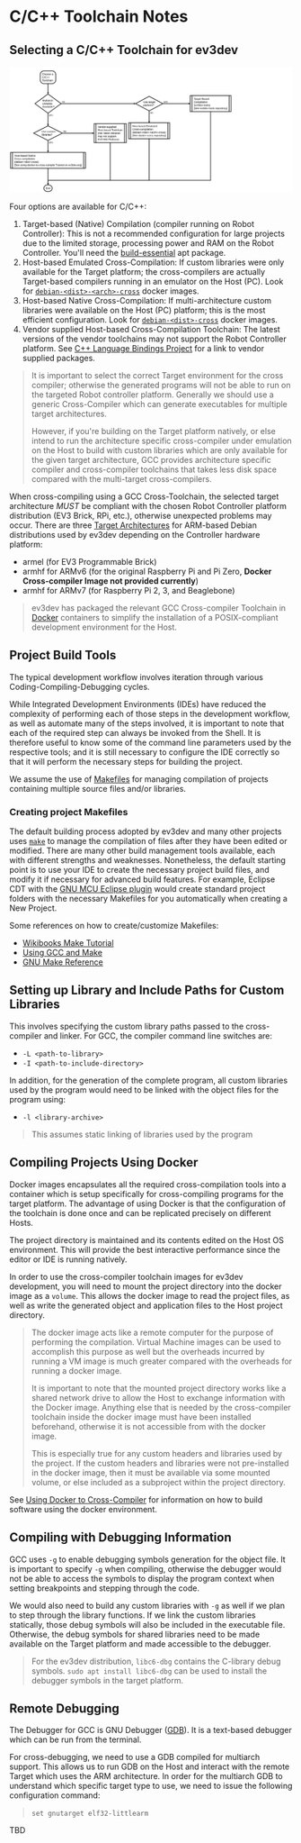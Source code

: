 # C/C++ Toolchain Notes

## Selecting a C/C++ Toolchain for ev3dev

![C-CPP-Workflow](../../images/workflow-c-cpp.flowchart.svg)

Four options are available for C/C++:
1. Target-based (Native) Compilation (compiler running on Robot Controller): This is not a recommended configuration for large projects due to the limited storage, processing power and RAM on the Robot Controller. You'll need the [build-essential](https://packages.debian.org/stretch/build-essential) apt package.
2. Host-based Emulated Cross-Compilation: If custom libraries were only available for the Target platform; the cross-compilers are actually Target-based compilers running in an emulator on the Host (PC). Look for [`debian-<dist>-<arch>-cross`](https://github.com/ev3dev/docker-cross) docker images.
3. Host-based Native Cross-Compilation: If multi-architecture custom libraries were available on the Host (PC) platform; this is the most efficient configuration. Look for [`debian-<dist>-cross`](https://github.com/ev3dev/docker-cross) docker images.
4. Vendor supplied Host-based Cross-Compilation Toolchain: The latest versions of the vendor toolchains may not support the Robot Controller platform. See [C++ Language Bindings Project](https://github.com/ddemidov/ev3dev-lang-cpp) for a link to vendor supplied packages.

> It is important to select the correct Target environment for the cross compiler; otherwise the generated programs will not be able to run on the targeted Robot controller platform. Generally we should use a generic Cross-Compiler which can generate executables for multiple target architectures. 
>
>However, if you're building on the Target platform natively, or else intend to run the architecture specific cross-compiler under emulation on the Host to build with custom libraries which are only available for the given target architecture, GCC provides architecture specific compiler and cross-compiler toolchains that takes less disk space compared with the multi-target cross-compilers.

When cross-compiling using a GCC Cross-Toolchain, the selected target architecture *MUST* be compliant with the chosen Robot Controller platform distribution (EV3 Brick, RPi, etc.), otherwise unexpected problems may occur. There are three [Target Architectures](https://www.debian.org/ports/arm/) for ARM-based Debian distributions used by ev3dev depending on the Controller hardware platform:
 * armel (for EV3 Programmable Brick)
 * armhf for ARMv6 (for the original Raspberry Pi and Pi Zero, **Docker Cross-compiler Image not provided currently**)
 * armhf for ARMv7 (for Raspberry Pi 2, 3, and Beaglebone)

>ev3dev has packaged the relevant GCC Cross-compiler Toolchain in [Docker](https://www.docker.com/what-docker) containers to simplify the installation of a POSIX-compliant development environment for the Host.

## Project Build Tools 

The typical development workflow involves iteration through various Coding-Compiling-Debugging cycles.

While Integrated Development Environments (IDEs) have reduced the complexity of performing each of those steps in the development workflow, as well as automate many of the steps involved, it is important to note that each of the required step can always be invoked from the Shell. It is therefore useful to know some of the command line parameters used by the respective tools; and it is still necessary to configure the IDE correctly so that it will perform the necessary steps for building the project.

We assume the use of [Makefiles](https://en.wikipedia.org/wiki/Makefile) for managing compilation of projects containing multiple source files and/or libraries.

### Creating project Makefiles

The default building process adopted by ev3dev and many other projects uses [`make`](https://www.gnu.org/software/make/) to manage the compilation of files after they have been edited or modified. There are many other build management tools available, each with different strengths and weaknesses. Nonetheless, the default starting point is to use your IDE to create the necessary project build files, and modify it if necessary for advanced build features. For example, Eclipse CDT with the [GNU MCU Eclipse plugin](https://gnu-mcu-eclipse.github.io/) would create standard project folders with the necessary Makefiles for you automatically when creating a New Project.

Some references on how to create/customize Makefiles:
* [Wikibooks Make Tutorial](https://en.wikibooks.org/wiki/Make)
* [Using GCC and Make](https://www3.ntu.edu.sg/home/ehchua/programming/cpp/gcc_make.html)
* [GNU Make Reference](https://www.gnu.org/software/make/manual/make.html)

## Setting up Library and Include Paths for Custom Libraries

This involves specifying the custom library paths passed to the cross-compiler and linker. 
For GCC, the compiler command line switches are:
* `-L <path-to-library>`
* `-I <path-to-include-directory>`

In addition, for the generation of the complete program, all custom libraries used by the program would need to be linked with the object files for the program using:
* `-l <library-archive>`

> This assumes static linking of libraries used by the program

## Compiling Projects Using Docker

Docker images encapsulates all the required cross-compilation tools into a container which is setup specifically for cross-compiling programs for the target platform. The advantage of using Docker is that the configuration of the toolchain is done once and can be replicated precisely on different Hosts. 

The project directory is maintained and its contents edited on the Host OS environment.
This will provide the best interactive performance since the editor or IDE is running natively.
 
In order to use the cross-compiler toolchain images for ev3dev development, you will need to mount the project directory into the docker image as a `volume`. This allows the docker image to read the project files, as well as write the generated object and application files to the Host project directory. 

> The docker image acts like a remote computer for the purpose of performing the compilation. Virtual Machine images can be used to accomplish this purpose as well but the overheads incurred by running a VM image is much greater compared with the overheads for running a docker image.
>
> It is important to note that the mounted project directory works like a shared network drive to allow the Host to exchange information with the Docker image. Anything else that is needed by the cross-compiler toolchain inside the docker image must have been installed beforehand, otherwise it is not accessible from with the docker image.
>
> This is especially true for any custom headers and libraries used by the project. If the custom headers and libraries were not pre-installed in the docker image, then it must be available via some mounted volume, or else included as a subproject within the project directory.

See [Using Docker to Cross-Compiler](http://www.ev3dev.org/docs/tutorials/using-docker-to-cross-compile/) for information on how to build software using the docker environment.

## Compiling with Debugging Information

GCC uses `-g` to enable debugging symbols generation for the object file. 
It is important to specify `-g` when compiling, otherwise the debugger would not be able to access the symbols to display the program context when setting breakpoints and stepping through the code.

We would also need to build any custom libraries with `-g` as well if we plan to step through the library functions. If we link the custom libraries statically, those debug symbols will also be included in the executable file. Otherwise, the debug symbols for shared libraries need to be made available on the Target platform and made accessible to the debugger.

> For the ev3dev distribution, `libc6-dbg` contains the C-library debug symbols.
> `sudo apt install libc6-dbg` can be used to install the debugger symbols in the target platform.

## Remote Debugging

The Debugger for GCC is GNU Debugger ([GDB](https://www.gnu.org/software/gdb/documentation/)). It is a text-based debugger which can be run from the terminal.

For cross-debugging, we need to use a GDB compiled for multiarch support. This allows us to run GDB on the Host and interact with the remote Target which uses the ARM architecture. In order for the multiarch GDB to understand which specific target type to use, we need to issue the following configuration command:

> `set gnutarget elf32-littlearm`

TBD
